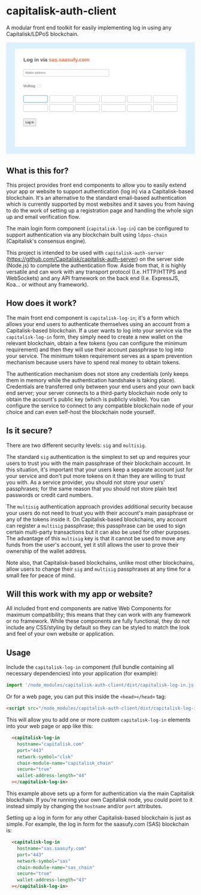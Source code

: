 # capitalisk-auth-client
A modular front end toolkit for easily implementing log in using any Capitalisk/LDPoS blockchain.

![Capitalisk log in form](./images/sample-form-screenshot.png)

## What is this for?

This project provides front end components to allow you to easily extend your app or website to support authentication (log in) via a Capitalisk-based blockchain.
It's an alternative to the standard email-based authentication which is currently supported by most websites and it saves you from having to do the work of setting up a registration page and handling the whole sign up and email verification flow.

The main login form component (`capitalisk-log-in`) can be configured to support authentication via any blockchain built using `ldpos-chain` (Capitalisk's consensus engine).

This project is intended to be used with `capitalisk-auth-server` (https://github.com/Capitalisk/capitalisk-auth-server) on the server side (Node.js) to complete the authentication flow. Aside from that, it is highly versatile and can work with any transport protocol (I.e. HTTP/HTTPS and WebSockets) and any API framework on the back end (I.e. ExpressJS, Koa... or without any framework).

## How does it work?

The main front end component is `capitalisk-log-in`; it's a form which allows your end users to authenticate themselves using an account from a Capitalisk-based blockchain.
If a user wants to log into your service via the `capitalisk-log-in` form, they simply need to create a new wallet on the relevant blockchain, obtain a few tokens (you can configure the minimum requirement) and then they will use their account passphrase to log into your service. The minimum token requirement serves as a spam prevention mechanism because users have to spend real money to obtain tokens.

The authentication mechanism does not store any credentials (only keeps them in memory while the authentication handshake is taking place).
Credentials are transferred only between your end users and your own back end server; your server connects to a third-party blockchain node only to obtain the account's public key (which is publicly visible). You can configure the service to connect to any compatible blockchain node of your choice and can even self-host the blockchain node yourself.

## Is it secure?

There are two different security levels: `sig` and `multisig`.

The standard `sig` authentication is the simplest to set up and requires your users to trust you with the main passphrase of their blockchain account.
In this situation, it's important that your users keep a separate account just for your service and don't put more tokens on it than they are willing to trust you with.
As a service provider, you should not store your users' passphrases; for the same reason that you should not store plain text passwords or credit card numbers.

The `multisig` authentication approach provides additional security because your users do not need to trust you with their account's main passphrase or any of the tokens inside it.
On Capitalisk-based blockchains, any account can register a `multisig` passphrase; this passphrase can be used to sign certain multi-party transactions but it can also be used for other purposes. The advantage of this `multisig` key is that it cannot be used to move any funds from the user's account, yet it still allows the user to prove their ownership of the wallet address.

Note also, that Capitalisk-based blockchains, unlike most other blockchains, allow users to change their `sig` and `multisig` passphrases at any time for a small fee for peace of mind.

## Will this work with my app or website?

All included front end components are native Web Components for maximum compatibility; this means that they can work with any framework or no framework.
While these components are fully functional, they do not include any CSS/styling by default so they can be styled to match the look and feel of your own website or application.

## Usage

Include the `capitalisk-log-in` component (full bundle containing all necessary dependencies) into your application (for example):

```js
import '/node_modules/capitalisk-auth-client/dist/capitalisk-log-in.js';
```

Or for a web page, you can put this inside the `<head></head>` tag:

```html
<script src="/node_modules/capitalisk-auth-client/dist/capitalisk-log-in.js" type="module" async></script>
```

This will allow you to add one or more custom `capitalisk-log-in` elements into your web page or app like this:

```html
  <capitalisk-log-in
    hostname="capitalisk.com"
    port="443"
    network-symbol="clsk"
    chain-module-name="capitalisk_chain"
    secure="true"
    wallet-address-length="44"
  ></capitalisk-log-in>
```

This example above sets up a form for authentication via the main Capitalisk blockchain. If you're running your own Capitalisk node, you could point to it instead simply by changing the `hostname` and/or `port` attributes.

Setting up a log in form for any other Capitalisk-based blockchain is just as simple.
For example, the log in form for the saasufy.com (SAS) blockchain is:

```html
  <capitalisk-log-in
    hostname="sas.saasufy.com"
    port="443"
    network-symbol="sas"
    chain-module-name="sas_chain"
    secure="true"
    wallet-address-length="43"
  ></capitalisk-log-in>
```
